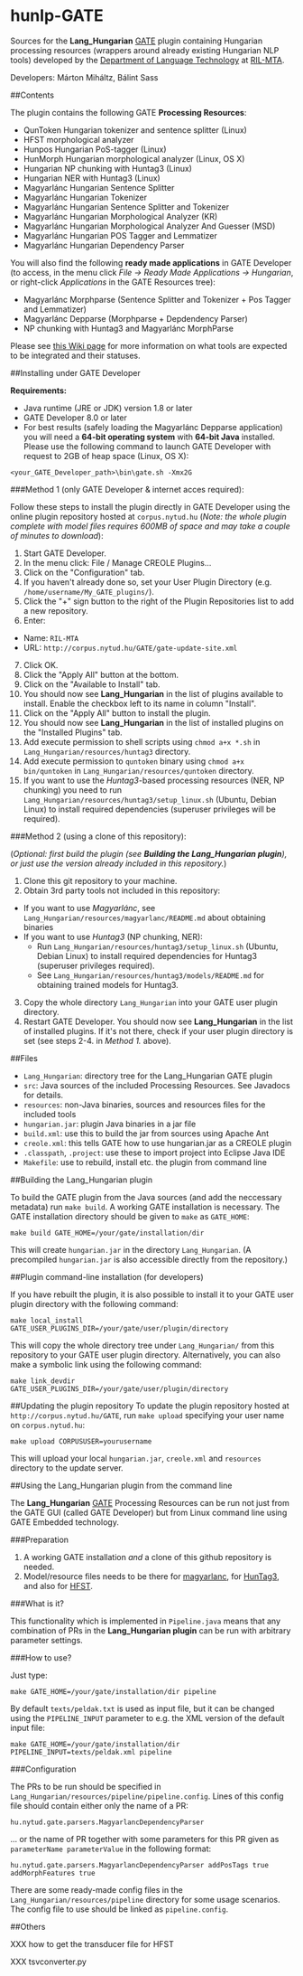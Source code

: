 # hunlp-GATE

Sources for the **Lang_Hungarian** [GATE](http://gate.ac.uk/) plugin containing Hungarian processing resources (wrappers around already existing Hungarian NLP tools) developed by the [Department of Language Technology](http://www.nytud.hu/oszt/nyte/index.html) at [RIL-MTA](http://www.nytud.hu/).

Developers: Márton Miháltz, Bálint Sass

##Contents

The plugin contains the following GATE **Processing Resources**:

* QunToken Hungarian tokenizer and sentence splitter (Linux)
* HFST morphological analyzer
* Hunpos Hungarian PoS-tagger (Linux)
* HunMorph Hungarian morphological analyzer (Linux, OS X)
* Hungarian NP chunking with Huntag3 (Linux)
* Hungarian NER with Huntag3 (Linux)
* Magyarlánc Hungarian Sentence Splitter
* Magyarlánc Hungarian Tokenizer
* Magyarlánc Hungarian Sentence Splitter and Tokenizer
* Magyarlánc Hungarian Morphological Analyzer (KR)
* Magyarlánc Hungarian Morphological Analyzer And Guesser (MSD)
* Magyarlánc Hungarian POS Tagger and Lemmatizer
* Magyarlánc Hungarian Dependency Parser

You will also find the following **ready made applications** in GATE Developer (to access, in the menu click *File -> Ready Made Applications -> Hungarian*, or right-click *Applications* in the GATE Resources tree):

* Magyarlánc Morphparse (Sentence Splitter and Tokenizer + Pos Tagger and Lemmatizer)
* Magyarlánc Depparse (Morphparse + Depdendency Parser)
* NP chunking with Huntag3 and Magyarlánc MorphParse

Please see [this Wiki page](https://github.com/dlt-rilmta/hunlp-GATE/wiki/Hungarian-NLP-Tools-GATE-Integration) for more information on what tools are expected to be integrated and their statuses.

##Installing under GATE Developer

**Requirements:**

* Java runtime (JRE or JDK) version 1.8 or later
* GATE Developer 8.0 or later
* For best results (safely loading the Magyarlánc Depparse application) you will need a **64-bit operating system** with **64-bit Java** installed. Please use the following command to launch GATE Developer with request to 2GB of heap space (Linux, OS X):


 ```
 <your_GATE_Developer_path>\bin\gate.sh -Xmx2G
 ```

###Method 1 (only GATE Developer & internet acces required):

Follow these steps to install the plugin directly in GATE Developer using the online plugin repository hosted at `corpus.nytud.hu` (*Note: the whole plugin complete with model files requires 600MB of space and may take a couple of minutes to download*):

1. Start GATE Developer.
2. In the menu click: File / Manage CREOLE Plugins...
3. Click on the "Configuration" tab.
4. If you haven't already done so, set your User Plugin Directory (e.g. `/home/username/My_GATE_plugins/`).
5. Click the "+" sign button to the right of the Plugin Repositories list to add a new repository.
6. Enter:
 * Name: `RIL-MTA`
 * URL: `http://corpus.nytud.hu/GATE/gate-update-site.xml`
7. Click OK.
8. Click the "Apply All" button at the bottom.
9. Click on the "Available to Install" tab.
10. You should now see **Lang_Hungarian** in the list of plugins available to install. Enable the checkbox left to its name in column "Install".
11. Click on the "Apply All" button to install the plugin. 
12. You should now see **Lang_Hungarian** in the list of installed plugins on the "Installed Plugins" tab.
13. Add execute permission to shell scripts using `chmod a+x *.sh` in `Lang_Hungarian/resources/huntag3` directory. 
14. Add execute permission to `quntoken` binary using `chmod a+x bin/quntoken` in `Lang_Hungarian/resources/quntoken` directory. 
15. If you want to use the *Huntag3*-based processing resources (NER, NP chunking) you need to run `Lang_Hungarian/resources/huntag3/setup_linux.sh` (Ubuntu, Debian Linux) to install required dependencies (superuser privileges will be required).

###Method 2 (using a clone of this repository):

(*Optional: first build the plugin (see __Building the Lang_Hungarian plugin__), or just use the version already included in this repository.*)

1. Clone this git repository to your machine.
2. Obtain 3rd party tools not included in this repository:
  * If you want to use *Magyarlánc*, see `Lang_Hungarian/resources/magyarlanc/README.md` about obtaining binaries
  * If you want to use *Huntag3* (NP chunking, NER):
    * Run `Lang_Hungarian/resources/huntag3/setup_linux.sh` (Ubuntu, Debian Linux) to install required dependencies for Huntag3 (superuser privileges required).
    * See `Lang_Hungarian/resources/huntag3/models/README.md` for obtaining trained models for Huntag3.
3. Copy the whole directory `Lang_Hungarian` into your GATE user plugin directory.
4. Restart GATE Developer. You should now see **Lang_Hungarian** in the list of installed plugins.
   If it's not there, check if your user plugin directory is set (see steps 2-4. in *Method 1.* above).

##Files

* `Lang_Hungarian`: directory tree for the Lang_Hungarian GATE plugin
 * `src`: Java sources of the included Processing Resources. See Javadocs for details.
 * `resources`: non-Java binaries, sources and resources files for the included tools
 * `hungarian.jar`: plugin Java binaries in a jar file
 * `build.xml`: use this to build the jar from sources using Apache Ant
 * `creole.xml`: this tells GATE how to use hungarian.jar as a CREOLE plugin
 * `.classpath`, `.project`: use these to import project into Eclipse Java IDE
* `Makefile`: use to rebuild, install etc. the plugin from command line

##Building the Lang_Hungarian plugin

To build the GATE plugin from the Java sources
(and add the neccessary metadata) run `make build`.
A working GATE installation is necessary.
The GATE installation directory should be given to `make` as `GATE_HOME`:

```
make build GATE_HOME=/your/gate/installation/dir
```

This will create `hungarian.jar` in the directory `Lang_Hungarian`.
(A precompiled `hungarian.jar` is also accessible directly from the repository.)

##Plugin command-line installation (for developers)

If you have rebuilt the plugin, it is also possible to install it to your GATE user plugin directory with the
following command:

```
make local_install GATE_USER_PLUGINS_DIR=/your/gate/user/plugin/directory
```

This will copy the whole directory tree under `Lang_Hungarian/` from this repository to your GATE user plugin directory. Alternatively, you can also make a symbolic link using the following command:

```
make link_devdir GATE_USER_PLUGINS_DIR=/your/gate/user/plugin/directory
```

##Updating the plugin repository
To update the plugin repository  hosted at `http://corpus.nytud.hu/GATE`,
run `make upload` specifying your user name on `corpus.nytud.hu`:

```
make upload CORPUSUSER=yourusername
```

This will upload your local `hungarian.jar`, `creole.xml` and `resources` directory
to the update server.

##Using the Lang_Hungarian plugin from the command line

The **Lang_Hungarian** [GATE](http://gate.ac.uk/) Processing Resources can be run not just from the GATE GUI (called GATE Developer) but from Linux command line using GATE Embedded technology.

###Preparation

1. A working GATE installation *and* a clone of this github repository is needed.
2. Model/resource files needs to be there for
[magyarlanc](https://github.com/dlt-rilmta/hunlp-GATE/tree/master/Lang_Hungarian/resources/magyarlanc), 
for
[HunTag3](https://github.com/dlt-rilmta/hunlp-GATE/tree/master/Lang_Hungarian/resources/huntag3/models),
and also for
[HFST](https://github.com/dlt-rilmta/hunlp-GATE/tree/master/Lang_Hungarian/resources/hfst).

###What is it?

This functionality which is implemented in `Pipeline.java` means
that any combination of PRs in the **Lang_Hungarian plugin** can be run
with arbitrary parameter settings.

###How to use?

Just type:

```
make GATE_HOME=/your/gate/installation/dir pipeline
```

By default `texts/peldak.txt` is used as input file,
but it can be changed using the `PIPELINE_INPUT` parameter
to e.g. the XML version of the default input file:

```
make GATE_HOME=/your/gate/installation/dir PIPELINE_INPUT=texts/peldak.xml pipeline
```

###Configuration

The PRs to be run should be specified in
`Lang_Hungarian/resources/pipeline/pipeline.config`. 
Lines of this config file should contain either only the name of a PR:

```
hu.nytud.gate.parsers.MagyarlancDependencyParser
```

... or the name of PR together with some parameters for this PR given as
`parameterName parameterValue` in the following format:

```
hu.nytud.gate.parsers.MagyarlancDependencyParser addPosTags true addMorphFeatures true
```

There are some ready-made config files in the
`Lang_Hungarian/resources/pipeline` directory
for some usage scenarios.
The config file to use should be linked as `pipeline.config`.

##Others

XXX how to get the transducer file for HFST

XXX tsvconverter.py

